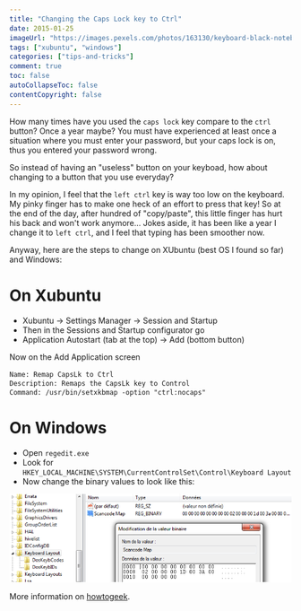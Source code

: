 ```yaml
---
title: "Changing the Caps Lock key to Ctrl"
date: 2015-01-25
imageUrl: "https://images.pexels.com/photos/163130/keyboard-black-notebook-input-163130.jpeg?w=1260&h=750&auto=compress&cs=tinysrgb"
tags: ["xubuntu", "windows"]
categories: ["tips-and-tricks"]
comment: true
toc: false
autoCollapseToc: false
contentCopyright: false
---
```


How many times have you used the `caps lock` key compare to the `ctrl` button?
Once a year maybe? You must have experienced at least once a situation where you
must enter your password, but your caps lock is on, thus you entered your password wrong.

So instead of having an "useless" button on your keyboad, how about changing to a button that you use
everyday?

<!--more-->

In my opinion, I feel that the `left ctrl` key is way too low on the keyboard.
My pinky finger has to make one heck of an effort to press that key! So at the end of the day,
after hundred of "copy/paste", this little finger has hurt his back and won't work anymore...
Jokes aside, it has been like a year I change it to `left ctrl`, and I feel that typing has been
smoother now.

Anyway, here are the steps to change on XUbuntu (best OS I found so far) and Windows:

# On Xubuntu

* Xubuntu → Settings Manager → Session and Startup
* Then in the Sessions and Startup configurator go
* Application Autostart (tab at the top) → Add (bottom button)

Now on the Add Application screen

```text
Name: Remap CapsLk to Ctrl
Description: Remaps the CapsLk key to Control
Command: /usr/bin/setxkbmap -option "ctrl:nocaps"
```

# On Windows

* Open `regedit.exe`
* Look for `HKEY_LOCAL_MACHINE\SYSTEM\CurrentControlSet\Control\Keyboard Layout`
* Now change the binary values to look like this:

![Windows Caps lock to Ctrl](/images/2015-01-25/windows_capslock_to_ctrl.png)

More information on [howtogeek](http://www.howtogeek.com/howto/windows-vista/disable-caps-lock-key-in-windows-vista/).
